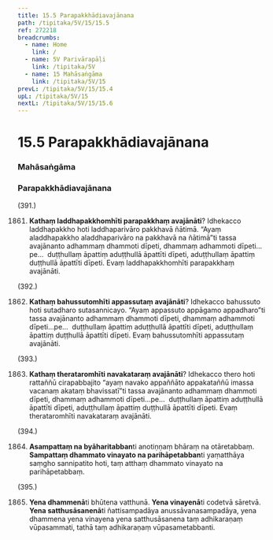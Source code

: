 ```yaml
---
title: 15.5 Parapakkhādiavajānana
path: /tipitaka/5V/15/15.5
ref: 272218
breadcrumbs:
  - name: Home
    link: /
  - name: 5V Parivārapāḷi
    link: /tipitaka/5V
  - name: 15 Mahāsaṅgāma
    link: /tipitaka/5V/15
prevL: /tipitaka/5V/15/15.4
upL: /tipitaka/5V/15
nextL: /tipitaka/5V/15/15.6
---
```


# 15.5 Parapakkhādiavajānana

### Mahāsaṅgāma

### Parapakkhādiavajānana

(391.)

1861. **Kathaṃ laddhapakkhomhīti parapakkhaṃ avajānāti**? Idhekacco laddhapakkho hoti laddhaparivāro pakkhavā ñātimā. “Ayaṃ aladdhapakkho aladdhaparivāro na pakkhavā na ñātimā”ti tassa avajānanto adhammaṃ dhammoti dīpeti, dhammaṃ adhammoti dīpeti…pe…  duṭṭhullaṃ āpattiṃ aduṭṭhullā āpattīti dīpeti, aduṭṭhullaṃ āpattiṃ duṭṭhullā āpattīti dīpeti. Evaṃ laddhapakkhomhīti parapakkhaṃ avajānāti.

(392.)

1862. **Kathaṃ bahussutomhīti appassutaṃ avajānāti**? Idhekacco bahussuto hoti sutadharo sutasannicayo. “Ayaṃ appassuto appāgamo appadharo”ti tassa avajānanto adhammaṃ dhammoti dīpeti, dhammaṃ adhammoti dīpeti…pe…  duṭṭhullaṃ āpattiṃ aduṭṭhullā āpattīti dīpeti, aduṭṭhullaṃ āpattiṃ duṭṭhullā āpattīti dīpeti. Evaṃ bahussutomhīti appassutaṃ avajānāti.

(393.)

1863. **Kathaṃ therataromhīti navakataraṃ avajānāti**? Idhekacco thero hoti rattaññū cirapabbajito “ayaṃ navako appaññāto appakataññū imassa vacanaṃ akataṃ bhavissatī”ti tassa avajānanto adhammaṃ dhammoti dīpeti, dhammaṃ adhammoti dīpeti…pe…  duṭṭhullaṃ āpattiṃ aduṭṭhullā āpattīti dīpeti, aduṭṭhullaṃ āpattiṃ duṭṭhullā āpattīti dīpeti. Evaṃ therataromhīti navakataraṃ avajānāti.

(394.)

1864. **Asampattaṃ na byāharitabban**ti anotiṇṇaṃ bhāraṃ na otāretabbaṃ. **Sampattaṃ dhammato vinayato na parihāpetabban**ti yaṃatthāya saṃgho sannipatito hoti, taṃ atthaṃ dhammato vinayato na parihāpetabbaṃ.

(395.)

1865. **Yena dhammenā**ti bhūtena vatthunā. **Yena vinayenā**ti codetvā sāretvā. **Yena satthusāsanenā**ti ñattisampadāya anussāvanasampadāya, yena dhammena yena vinayena yena satthusāsanena taṃ adhikaraṇaṃ vūpasammati, tathā taṃ adhikaraṇaṃ vūpasametabbanti.


